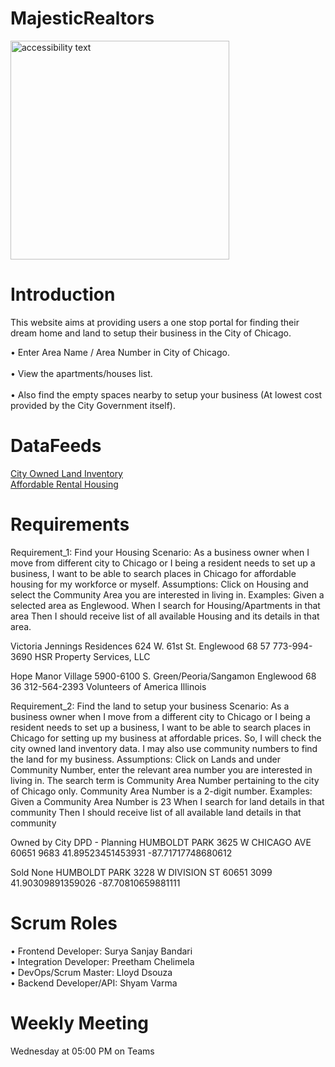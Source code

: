 # MajesticRealtors
<img src="https://github.com/PreethamGoud/MajesticRealtors.git" width="350" alt="accessibility text">

# Introduction

This website aims at providing users a one stop portal for finding their dream home and land to setup their business in the City of Chicago.  <br/>  

•	Enter Area Name / Area Number in City of Chicago.  <br/>  
•	View the apartments/houses list.  <br/>  
•	Also find the empty spaces nearby to setup your business (At lowest cost provided by the City Government itself).  <br/>  

# DataFeeds

<a href="https://data.cityofchicago.org/resource/aksk-kvfp.json">City Owned Land Inventory </a><br/>
<a href="https://data.cityofchicago.org/resource/s6ha-ppgi.json">Affordable Rental Housing </a><br/>

# Requirements

Requirement_1: Find your Housing
Scenario: As a business owner when I move from different city to Chicago or I being a resident needs to set up a business, I want to be able to search places in Chicago for affordable housing for my workforce or myself.
Assumptions: Click on Housing and select the Community Area you are interested in living in.
Examples:
Given a selected area as Englewood.
When I search for Housing/Apartments in that area
Then I should receive list of all available Housing and its details in that area.

Victoria Jennings Residences	624 W. 61st St.	Englewood	68
57	773-994-3690	HSR Property Services, LLC

Hope Manor Village	5900-6100 S. Green/Peoria/Sangamon	Englewood	68
36	312-564-2393	Volunteers of America Illinois

Requirement_2: Find the land to setup your business
Scenario: As a business owner when I move from a different city to Chicago or I being a resident needs to set up a business, I want to be able to search places in Chicago for setting up my business at affordable prices. So, I will check the city owned land inventory data. I may also use community numbers to find the land for my business.
Assumptions: Click on Lands and under Community Number, enter the relevant area number you are interested in living in.
The search term is Community Area Number pertaining to the city of Chicago only. Community Area Number is a 2-digit number.
Examples:
Given a Community Area Number is 23
When I search for land details in that community
Then I should receive list of all available land details in that community

Owned by City	DPD - Planning	HUMBOLDT PARK	3625 W CHICAGO AVE	60651	9683	41.89523451453931	-87.71717748680612

Sold	None	HUMBOLDT PARK	3228 W DIVISION ST	60651	3099	41.90309891359026	-87.70810659881111

# Scrum Roles

•	Frontend Developer: Surya Sanjay Bandari  <br/>
•	Integration Developer: Preetham Chelimela  <br/>
•	DevOps/Scrum Master: Lloyd Dsouza  <br/>
•	Backend Developer/API: Shyam Varma  <br/>

# Weekly Meeting

Wednesday at 05:00 PM on Teams



